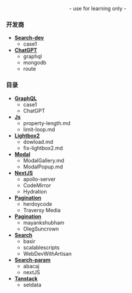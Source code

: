<p align="center">
    - use for learning only -
</p>

### 开发商
- [**Search-dev**](https://github.com/SinsamutQ/fontend/tree/main/Search-dev)
    - case1
- [**ChatGPT**](https://github.com/SinsamutQ/fontend/tree/main/ChatGPT)
    - graphql
    - mongodb
    - route

### 目录
- [**GraphQL**](https://github.com/SinsamutQ/fontend/tree/main/GraphQL)
    - case1
    - ChatGPT
- [**Js**](https://github.com/SinsamutQ/fontend/tree/main/Js)
    - property-length.md
    - limit-loop.md
- [**Lightbox2**](https://github.com/SinsamutQ/fontend/tree/main/Lightbox2)
    - dowload.md
    - fix-lightbox2.md
- [**Modal**](https://github.com/SinsamutQ/fontend/tree/main/modal)
    - ModalGallery.md
    - ModalPopup.md
- [**NextJS**](https://github.com/SinsamutQ/fontend/tree/main/NextJS)
    - apollo-server
    - CodeMirror
    - Hydration
- [**Pagination**](https://github.com/SinsamutQ/fontend/tree/main/Pagination)
    - herdoycode
    - Traversy Media
- [**Pagination**](https://github.com/SinsamutQ/fontend/tree/main/Pagination)
    - mayankshubham
    - OlegSuncrown
- [**Search**](https://github.com/SinsamutQ/fontend/tree/main/Search)
    - basir
    - scalablescripts
    - WebDevWithArtisan
- [**Search-param**](https://github.com/SinsamutQ/fontend/tree/main/Search-param)
    - abacaj
    - nextJS
- [**Tanstack**](https://github.com/SinsamutQ/fontend/tree/main/Tanstack)
    - setdata
